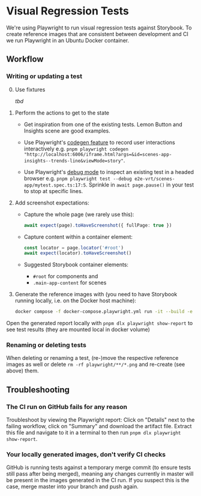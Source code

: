 # Visual Regression Tests

We're using Playwright to run visual regression tests against Storybook. To create reference images that are consistent between development and CI we run Playwright in an Ubuntu Docker container.

## Workflow

### Writing or updating a test

0. Use fixtures

    _tbd_

1. Perform the actions to get to the state

    - Get inspiration from one of the existing tests. Lemon Button and Insights scene are good examples.

    - Use Playwright's [codegen feature](https://playwright.dev/docs/codegen-intro) to record user interactions interactively e.g. `pnpm playwright codegen "http://localhost:6006/iframe.html?args=&id=scenes-app-insights--trends-line&viewMode=story"`.

    - Use Playwright's [debug mode](https://playwright.dev/docs/debug) to inspect an existing test in a headed browser e.g. `pnpm playwright test --debug e2e-vrt/scenes-app/mytest.spec.ts:17:5`. Sprinkle in `await page.pause()` in your test to stop at specific lines.

2. Add screenshot expectations:

    - Capture the whole page (we rarely use this):

        ```ts
        await expect(page).toHaveScreenshot({ fullPage: true })
        ```

    - Capture content within a container element:

        ```ts
        const locator = page.locator('#root')
        await expect(locator).toHaveScreenshot()
        ```

    - Suggested Storybook container elements:
        - `#root` for components and
        - `.main-app-content` for scenes

3. Generate the reference images with (you need to have Storybook running locally, i.e. on the Docker host machine):

    ```sh
    docker compose -f docker-compose.playwright.yml run -it --build -e STORYBOOK_URL=http://host.docker.internal:6006 playwright pnpm test:visual-regression
    ```

Open the generated report locally with `pnpm dlx playwright show-report` to see test results (they are mounted local in docker volume)

### Renaming or deleting tests

When deleting or renaming a test, (re-)move the respective reference images as well or delete `rm -rf playwright/**/*.png` and re-create (see above) them.

## Troubleshooting

### The CI run on GitHub fails for any reason

Troubleshoot by viewing the Playwright report: Click on "Details" next to the failing workflow, click on "Summary" and download the artifact file. Extract this file and navigate to it in a terminal to then run `pnpm dlx playwright show-report`.

### Your locally generated images, don't verify CI checks

GitHub is running tests against a temporary merge commit (to ensure tests still pass after being merged), meaning any changes currently in master will be present in the images generated in the CI run. If you suspect this is the case, merge master into your branch and push again.
